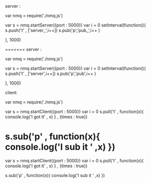 
server : 

var nmq = require('./nmq.js')

var s = nmq.startServer({port : 5000})
var i = 0
setInterval(function(){
	s.push('t' , ['server_',i++])
	s.pub('p','pub_',i++ )

}, 1000)


=======
server :

var nmq = require('./nmq.js')

var s = nmq.startServer({port : 5000}) var i = 0 setInterval(function(){ s.push('t' , ['server',i++]) s.pub('p','pub',i++ )

}, 1000)


client:

var nmq = require('./nmq.js')


var s = nmq.startClient({port : 5000})
var i = 0
s.pull('t' , function(x){
	console.log('I got it' , x)
} , {times : true})

s.sub('p' , function(x){
	console.log('I sub it ' ,x)
})
=======
var s = nmq.startClient({port : 5000}) var i = 0 s.pull('t' , function(x){ console.log('I got it' , x) } , {times : true})

s.sub('p' , function(x){ console.log('I sub it ' ,x) })


